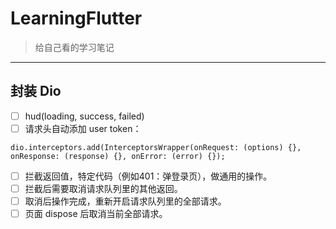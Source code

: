 # LearningFlutter

> 给自己看的学习笔记

----------


## 封装 Dio
- [ ] hud(loading, success, failed)
- [ ] 请求头自动添加 user token：
```
dio.interceptors.add(InterceptorsWrapper(onRequest: (options) {}, onResponse: (response) {}, onError: (error) {});
```
- [ ] 拦截返回值，特定代码（例如401：弹登录页），做通用的操作。
- [ ] 拦截后需要取消请求队列里的其他返回。
- [ ] 取消后操作完成，重新开启请求队列里的全部请求。
- [ ] 页面 dispose 后取消当前全部请求。
